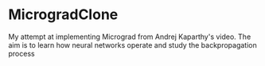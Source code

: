 # MicrogradClone
My attempt at implementing Micrograd from Andrej Kaparthy's video. The aim is to learn how neural networks operate and study the backpropagation process
